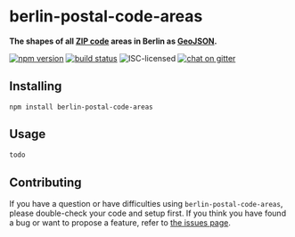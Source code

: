 # berlin-postal-code-areas

**The shapes of all [ZIP code](https://en.wikipedia.org/wiki/Postal_codes_in_Germany) areas in Berlin as [GeoJSON](http://geojson.org).**

[![npm version](https://img.shields.io/npm/v/berlin-postal-code-areas.svg)](https://www.npmjs.com/package/berlin-postal-code-areas)
[![build status](https://api.travis-ci.org/derhuerst/berlin-postal-code-areas.svg?branch=master)](https://travis-ci.org/derhuerst/berlin-postal-code-areas)
![ISC-licensed](https://img.shields.io/github/license/derhuerst/berlin-postal-code-areas.svg)
[![chat on gitter](https://badges.gitter.im/derhuerst.svg)](https://gitter.im/derhuerst)


## Installing

```shell
npm install berlin-postal-code-areas
```


## Usage

```js
todo
```


## Contributing

If you have a question or have difficulties using `berlin-postal-code-areas`, please double-check your code and setup first. If you think you have found a bug or want to propose a feature, refer to [the issues page](https://github.com/derhuerst/berlin-postal-code-areas/issues).
